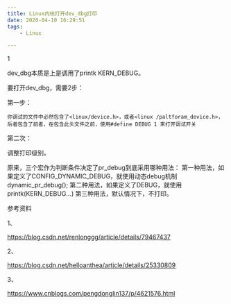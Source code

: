 ```yaml
---
title: Linux内核打开dev_dbg打印
date: 2020-04-10 16:29:51
tags:
	- Linux

---
```


1

dev_dbg本质是上是调用了printk KERN_DEBUG。

要打开dev_dbg，需要2步：

第一步：

```
你调试的文件中必然包含了<linux/device.h>，或者<linux /paltforam_device.h>，后者包含了前者，在包含此头文件之前，使用#define DEBUG 1 来打开调试开关
```

第二次：

调整打印级别。



原来，三个宏作为判断条件决定了pr_debug到底采用哪种用法：
第一种用法，如果定义了CONFIG_DYNAMIC_DEBUG，就使用动态debug机制dynamic_pr_debug();
第二种用法，如果定义了DEBUG，就使用printk(KERN_DEBUG...)
第三种用法，默认情况下，不打印。


参考资料

1、

https://blog.csdn.net/renlonggg/article/details/79467437

2、

https://blog.csdn.net/helloanthea/article/details/25330809

3、

https://www.cnblogs.com/pengdonglin137/p/4621576.html